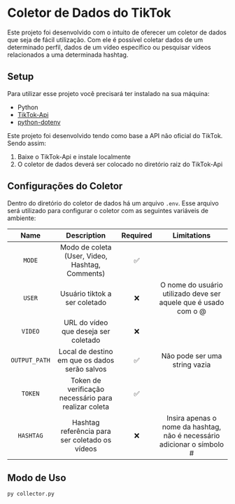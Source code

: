 # Coletor de Dados do TikTok

Este projeto foi desenvolvido com o intuito de oferecer um coletor de dados que seja de fácil utilização. Com ele é possível coletar dados de um determinado perfil, dados de um vídeo específico ou pesquisar vídeos relacionados a uma determinada hashtag.

## Setup
Para utilizar esse projeto você precisará ter instalado na sua máquina:
- Python
- [TikTok-Api](https://github.com/davidteather/TikTok-Api/tree/V6.5.2)
- [python-dotenv](https://pypi.org/project/python-dotenv/)

Este projeto foi desenvolvido tendo como base a API não oficial do TikTok. Sendo assim:

1. Baixe o TikTok-Api e instale localmente
2. O coletor de dados deverá ser colocado no diretório raiz do TikTok-Api

## Configurações do Coletor
Dentro do diretório do coletor de dados há um arquivo `.env`. Esse arquivo será utilizado para configurar o coletor com as seguintes variáveis de ambiente:

|        Name         |               Description                            | Required |                   Limitations                                            |
|:-------------------:|:----------------------------------------------------:|:--------:|:------------------------------------------------------------------------:|
|       `MODE`        | Modo de coleta (User, Video, Hashtag, Comments)      |    ✅    |                                                                          |
|       `USER`        | Usuário tiktok a ser coletado                        |    ❌    | O nome do usuário utilizado deve ser aquele que é usado com o @          |
|   `VIDEO`           | URL do vídeo que deseja ser coletado                 |    ❌    |                                                                          |
|   `OUTPUT_PATH`     | Local de destino em que os dados serão salvos        |    ✅    |             Não pode ser uma string vazia                                |
|   `TOKEN`           | Token de verificação necessário para realizar coleta |    ✅    |                                                                          |
|   `HASHTAG`         | Hashtag referência para ser coletado os vídeos       |    ❌    |  Insira apenas o nome da hashtag, não é necessário adicionar o símbolo # |


## Modo de Uso
```bash
py collector.py
```
